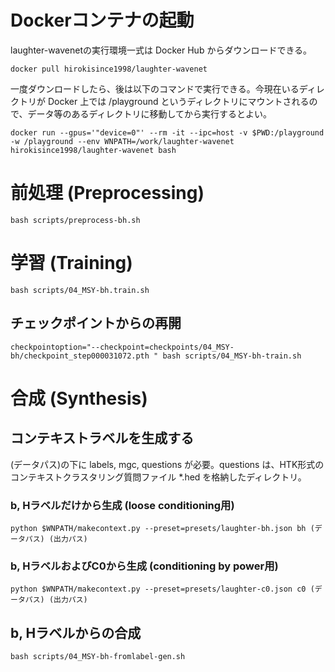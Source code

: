 # Dockerコンテナの起動

laughter-wavenetの実行環境一式は Docker Hub からダウンロードできる。

```
docker pull hirokisince1998/laughter-wavenet
```

一度ダウンロードしたら、後は以下のコマンドで実行できる。今現在いるディレクトリが Docker 上では /playground というディレクトリにマウントされるので、データ等のあるディレクトリに移動してから実行するとよい。

```
docker run --gpus='"device=0"' --rm -it --ipc=host -v $PWD:/playground -w /playground --env WNPATH=/work/laughter-wavenet hirokisince1998/laughter-wavenet bash
```

# 前処理 (Preprocessing)

```
bash scripts/preprocess-bh.sh
```

# 学習 (Training)

```
bash scripts/04_MSY-bh.train.sh
```

## チェックポイントからの再開

```
checkpointoption="--checkpoint=checkpoints/04_MSY-bh/checkpoint_step000031072.pth " bash scripts/04_MSY-bh-train.sh
```

# 合成 (Synthesis)

## コンテキストラベルを生成する

(データパス)の下に labels, mgc, questions が必要。questions は、HTK形式のコンテキストクラスタリング質問ファイル *.hed を格納したディレクトリ。

### b, Hラベルだけから生成 (loose conditioning用)

```
python $WNPATH/makecontext.py --preset=presets/laughter-bh.json bh (データパス) (出力パス)
```

### b, HラベルおよびC0から生成 (conditioning by power用)

```
python $WNPATH/makecontext.py --preset=presets/laughter-c0.json c0 (データパス) (出力パス)
```

## b, Hラベルからの合成
```
bash scripts/04_MSY-bh-fromlabel-gen.sh
```
